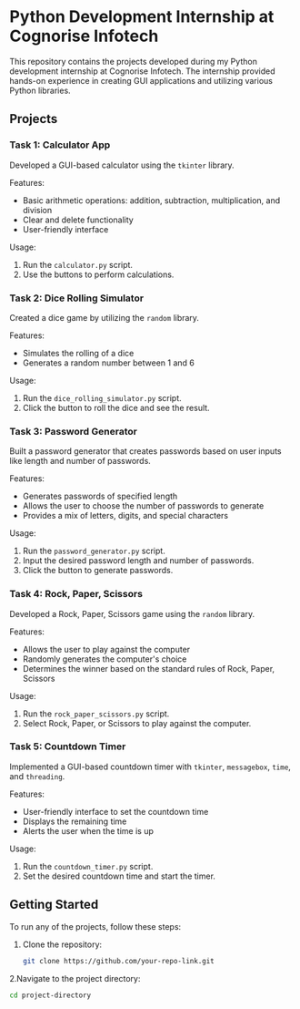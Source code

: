 # Python Development Internship at Cognorise Infotech

This repository contains the projects developed during my Python development internship at Cognorise Infotech. The internship provided hands-on experience in creating GUI applications and utilizing various Python libraries.

## Projects

### Task 1: Calculator App
Developed a GUI-based calculator using the `tkinter` library.

Features:
- Basic arithmetic operations: addition, subtraction, multiplication, and division
- Clear and delete functionality
- User-friendly interface

Usage:
1. Run the `calculator.py` script.
2. Use the buttons to perform calculations.

### Task 2: Dice Rolling Simulator
Created a dice game by utilizing the `random` library.

Features:
- Simulates the rolling of a dice
- Generates a random number between 1 and 6

Usage:
1. Run the `dice_rolling_simulator.py` script.
2. Click the button to roll the dice and see the result.

### Task 3: Password Generator
Built a password generator that creates passwords based on user inputs like length and number of passwords.

Features:
- Generates passwords of specified length
- Allows the user to choose the number of passwords to generate
- Provides a mix of letters, digits, and special characters

Usage:
1. Run the `password_generator.py` script.
2. Input the desired password length and number of passwords.
3. Click the button to generate passwords.

### Task 4: Rock, Paper, Scissors
Developed a Rock, Paper, Scissors game using the `random` library.

Features:
- Allows the user to play against the computer
- Randomly generates the computer's choice
- Determines the winner based on the standard rules of Rock, Paper, Scissors

Usage:
1. Run the `rock_paper_scissors.py` script.
2. Select Rock, Paper, or Scissors to play against the computer.

### Task 5: Countdown Timer
Implemented a GUI-based countdown timer with `tkinter`, `messagebox`, `time`, and `threading`.

Features:
- User-friendly interface to set the countdown time
- Displays the remaining time
- Alerts the user when the time is up

Usage:
1. Run the `countdown_timer.py` script.
2. Set the desired countdown time and start the timer.

## Getting Started
To run any of the projects, follow these steps:

1. Clone the repository:
   ```sh
   git clone https://github.com/your-repo-link.git

   
2.Navigate to the project directory:
  ```sh
  cd project-directory

